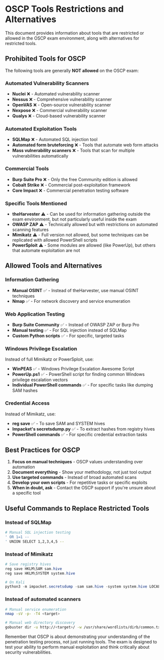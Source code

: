 # OSCP Tools Restrictions and Alternatives

This document provides information about tools that are restricted or allowed in the OSCP exam environment, along with alternatives for restricted tools.

## Prohibited Tools for OSCP

The following tools are generally **NOT allowed** on the OSCP exam:

### Automated Vulnerability Scanners
- **Nuclei** ❌ - Automated vulnerability scanner
- **Nessus** ❌ - Comprehensive vulnerability scanner
- **OpenVAS** ❌ - Open-source vulnerability scanner
- **Nexpose** ❌ - Commercial vulnerability scanner
- **Qualys** ❌ - Cloud-based vulnerability scanner

### Automated Exploitation Tools
- **SQLMap** ❌ - Automated SQL injection tool
- **Automated form bruteforcing** ❌ - Tools that automate web form attacks
- **Mass vulnerability scanners** ❌ - Tools that scan for multiple vulnerabilities automatically

### Commercial Tools
- **Burp Suite Pro** ❌ - Only the free Community edition is allowed
- **Cobalt Strike** ❌ - Commercial post-exploitation framework
- **Core Impact** ❌ - Commercial penetration testing software

### Specific Tools Mentioned
- **theHarvester** ⚠️ - Can be used for information gathering outside the exam environment, but not particularly useful inside the exam
- **OWASP ZAP** ⚠️ - Technically allowed but with restrictions on automated scanning features
- **Mimikatz** ⚠️ - Full version not allowed, but some techniques can be replicated with allowed PowerShell scripts
- **PowerSploit** ⚠️ - Some modules are allowed (like PowerUp), but others that automate exploitation are not

## Allowed Tools and Alternatives

### Information Gathering
- **Manual OSINT** ✅ - Instead of theHarvester, use manual OSINT techniques
- **Nmap** ✅ - For network discovery and service enumeration

### Web Application Testing
- **Burp Suite Community** ✅ - Instead of OWASP ZAP or Burp Pro
- **Manual testing** ✅ - For SQL injection instead of SQLMap
- **Custom Python scripts** ✅ - For specific, targeted tasks

### Windows Privilege Escalation
Instead of full Mimikatz or PowerSploit, use:
- **WinPEAS** ✅ - Windows Privilege Escalation Awesome Script
- **PowerUp.ps1** ✅ - PowerShell script for finding common Windows privilege escalation vectors
- **Individual PowerShell commands** ✅ - For specific tasks like dumping SAM hashes

### Credential Access
Instead of Mimikatz, use:
- **reg save** ✅ - To save SAM and SYSTEM hives
- **Impacket's secretsdump.py** ✅ - To extract hashes from registry hives
- **PowerShell commands** ✅ - For specific credential extraction tasks

## Best Practices for OSCP

1. **Focus on manual techniques** - OSCP values understanding over automation
2. **Document everything** - Show your methodology, not just tool output
3. **Use targeted commands** - Instead of broad automated scans
4. **Develop your own scripts** - For repetitive tasks or specific exploits
5. **When in doubt, ask** - Contact the OSCP support if you're unsure about a specific tool

## Useful Commands to Replace Restricted Tools

### Instead of SQLMap
```bash
# Manual SQL injection testing
' OR 1=1 --
' UNION SELECT 1,2,3,4,5 --
```

### Instead of Mimikatz
```powershell
# Save registry hives
reg save HKLM\SAM sam.hive
reg save HKLM\SYSTEM system.hive

# On Kali
python3 -m impacket.secretsdump -sam sam.hive -system system.hive LOCAL
```

### Instead of automated scanners
```bash
# Manual service enumeration
nmap -sV -p- -T4 <target>

# Manual web directory discovery
gobuster dir -u http://<target>/ -w /usr/share/wordlists/dirb/common.txt
```

Remember that OSCP is about demonstrating your understanding of the penetration testing process, not just running tools. The exam is designed to test your ability to perform manual exploitation and think critically about security vulnerabilities. 